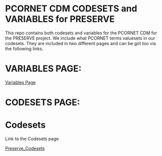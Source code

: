 # PCORNET CDM CODESETS and VARIABLES for PRESERVE

This repo contains both codesets and variables for the PCORNET CDM for the PRESERVE project. 
We include what PCORNET terms valuesets in our codesets.
They are included in two different pages and can be got too via the following links.

# VARIABLES PAGE:

[Variables Page](./pages/variables.md)

# CODESETS PAGE:


# Codesets

Link to the Codesets page

[Preserve_Codesets](https://preserve-coordinating-center.github.io/preserve_codesets/pages/codesets.md)
